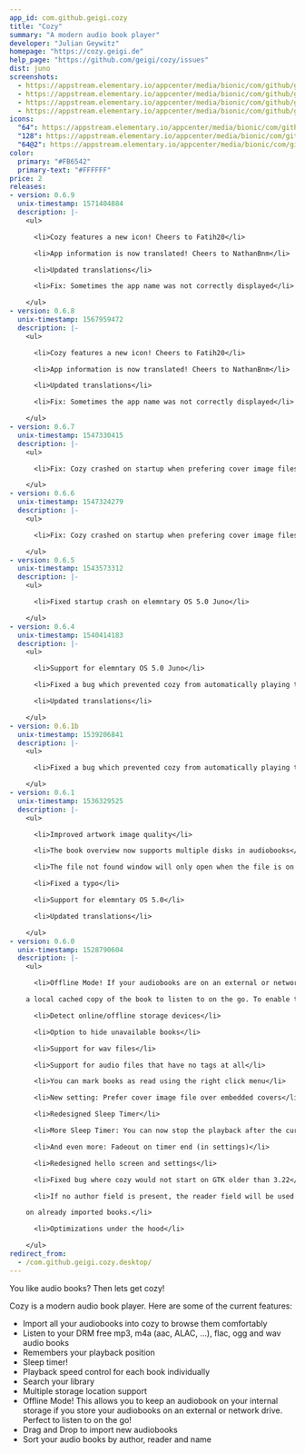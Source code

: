 ```yaml
---
app_id: com.github.geigi.cozy
title: "Cozy"
summary: "A modern audio book player"
developer: "Julian Geywitz"
homepage: "https://cozy.geigi.de"
help_page: "https://github.com/geigi/cozy/issues"
dist: juno
screenshots:
  - https://appstream.elementary.io/appcenter/media/bionic/com/github/geigi.cozy/C79F1A08D86EB498BB7E3438FF97D8AF/screenshots/image-1_orig.png
  - https://appstream.elementary.io/appcenter/media/bionic/com/github/geigi.cozy/C79F1A08D86EB498BB7E3438FF97D8AF/screenshots/image-2_orig.png
  - https://appstream.elementary.io/appcenter/media/bionic/com/github/geigi.cozy/C79F1A08D86EB498BB7E3438FF97D8AF/screenshots/image-3_orig.png
  - https://appstream.elementary.io/appcenter/media/bionic/com/github/geigi.cozy/C79F1A08D86EB498BB7E3438FF97D8AF/screenshots/image-4_orig.png
icons:
  "64": https://appstream.elementary.io/appcenter/media/bionic/com/github/geigi.cozy/C79F1A08D86EB498BB7E3438FF97D8AF/icons/64x64/com.github.geigi.cozy_com.github.geigi.cozy.png
  "128": https://appstream.elementary.io/appcenter/media/bionic/com/github/geigi.cozy/C79F1A08D86EB498BB7E3438FF97D8AF/icons/128x128/com.github.geigi.cozy_com.github.geigi.cozy.png
  "64@2": https://appstream.elementary.io/appcenter/media/bionic/com/github/geigi.cozy/C79F1A08D86EB498BB7E3438FF97D8AF/icons/64x64@2/com.github.geigi.cozy_com.github.geigi.cozy.png
color:
  primary: "#FB6542"
  primary-text: "#FFFFFF"
price: 2
releases:
- version: 0.6.9
  unix-timestamp: 1571404884
  description: |-
    <ul>

      <li>Cozy features a new icon! Cheers to Fatih20</li>

      <li>App information is now translated! Cheers to NathanBnm</li>

      <li>Updated translations</li>

      <li>Fix: Sometimes the app name was not correctly displayed</li>

    </ul>
- version: 0.6.8
  unix-timestamp: 1567959472
  description: |-
    <ul>

      <li>Cozy features a new icon! Cheers to Fatih20</li>

      <li>App information is now translated! Cheers to NathanBnm</li>

      <li>Updated translations</li>

      <li>Fix: Sometimes the app name was not correctly displayed</li>

    </ul>
- version: 0.6.7
  unix-timestamp: 1547330415
  description: |-
    <ul>

      <li>Fix: Cozy crashed on startup when prefering cover image files over embedded album art</li>

    </ul>
- version: 0.6.6
  unix-timestamp: 1547324279
  description: |-
    <ul>

      <li>Fix: Cozy crashed on startup when prefering cover image files over embedded album art</li>

    </ul>
- version: 0.6.5
  unix-timestamp: 1543573312
  description: |-
    <ul>

      <li>Fixed startup crash on elemntary OS 5.0 Juno</li>

    </ul>
- version: 0.6.4
  unix-timestamp: 1540414183
  description: |-
    <ul>

      <li>Support for elemntary OS 5.0 Juno</li>

      <li>Fixed a bug which prevented cozy from automatically playing the next chapter</li>

      <li>Updated translations</li>

    </ul>
- version: 0.6.1b
  unix-timestamp: 1539206841
  description: |-
    <ul>

      <li>Fixed a bug which prevented cozy from automatically playing the next chapter</li>

    </ul>
- version: 0.6.1
  unix-timestamp: 1536329525
  description: |-
    <ul>

      <li>Improved artwork image quality</li>

      <li>The book overview now supports multiple disks in audiobooks</li>

      <li>The file not found window will only open when the file is on the internal drive</li>

      <li>Fixed a typo</li>

      <li>Support for elemntary OS 5.0</li>

      <li>Updated translations</li>

    </ul>
- version: 0.6.0
  unix-timestamp: 1528790604
  description: |-
    <ul>

      <li>Offline Mode! If your audiobooks are on an external or network drive, you can switch the download button to keep

    a local cached copy of the book to listen to on the go. To enable this feature you have to set your storage location to external in the settings.</li>

      <li>Detect online/offline storage devices</li>

      <li>Option to hide unavailable books</li>

      <li>Support for wav files</li>

      <li>Support for audio files that have no tags at all</li>

      <li>You can mark books as read using the right click menu</li>

      <li>New setting: Prefer cover image file over embedded covers</li>

      <li>Redesigned Sleep Timer</li>

      <li>More Sleep Timer: You can now stop the playback after the current chapter</li>

      <li>And even more: Fadeout on timer end (in settings)</li>

      <li>Redesigned hello screen and settings</li>

      <li>Fixed bug where cozy would not start on GTK older than 3.22</li>

      <li>If no author field is present, the reader field will be used as author. This requires a force reimport (settings)

    on already imported books.</li>

      <li>Optimizations under the hood</li>

    </ul>
redirect_from:
  - /com.github.geigi.cozy.desktop/
---
```


<p>You like audio books? Then lets get cozy!</p>
<p>Cozy is a modern audio book player. Here are some of the current features:</p>
<ul>
  <li>Import all your audiobooks into cozy to browse them comfortably</li>
  <li>Listen to your DRM free mp3, m4a (aac, ALAC, …), flac, ogg and wav audio books</li>
  <li>Remembers your playback position</li>
  <li>Sleep timer!</li>
  <li>Playback speed control for each book individually</li>
  <li>Search your library</li>
  <li>Multiple storage location support</li>
  <li>Offline Mode! This allows you to keep an audiobook on your internal storage if you store your audiobooks on an external
or network drive. Perfect to listen to on the go!</li>
  <li>Drag and Drop to import new audiobooks</li>
  <li>Sort your audio books by author, reader and name</li>
</ul>
